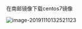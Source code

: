 在南邮镜像下载centos7镜像

![image-20191110132521123](C:\Users\16711\AppData\Roaming\Typora\typora-user-images\image-20191110132521123.png)